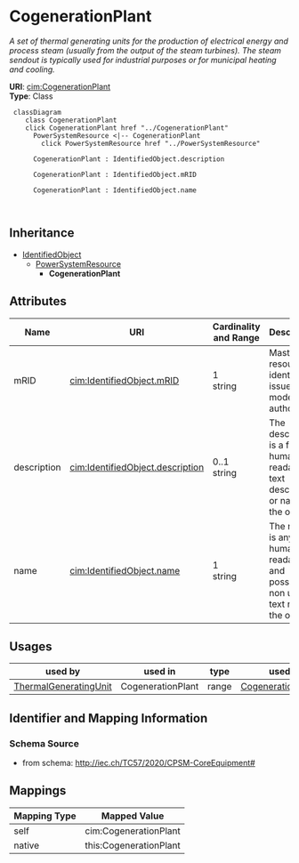 # CogenerationPlant


_A set of thermal generating units for the production of electrical energy and process steam (usually from the output of the steam turbines). The steam sendout is typically used for industrial purposes or for municipal heating and cooling._





**URI**: [cim:CogenerationPlant](http://iec.ch/TC57/CIM100#CogenerationPlant)<br />
**Type**: Class




```mermaid
 classDiagram
    class CogenerationPlant
    click CogenerationPlant href "../CogenerationPlant"
      PowerSystemResource <|-- CogenerationPlant
        click PowerSystemResource href "../PowerSystemResource"
      
      CogenerationPlant : IdentifiedObject.description
        
      CogenerationPlant : IdentifiedObject.mRID
        
      CogenerationPlant : IdentifiedObject.name
        
      
```





## Inheritance
* [IdentifiedObject](IdentifiedObject.md)
    * [PowerSystemResource](PowerSystemResource.md)
        * **CogenerationPlant**



## Attributes


| Name | URI | Cardinality and Range | Description | Inheritance |
| ---  | --- | --- | --- | --- |
| mRID | [cim:IdentifiedObject.mRID](http://iec.ch/TC57/CIM100#IdentifiedObject.mRID) | 1 <br />  string  | Master resource identifier issued by a model authority | [IdentifiedObject](IdentifiedObject.md) |
| description | [cim:IdentifiedObject.description](http://iec.ch/TC57/CIM100#IdentifiedObject.description) | 0..1 <br />  string  | The description is a free human readable text describing or naming the object | [IdentifiedObject](IdentifiedObject.md) |
| name | [cim:IdentifiedObject.name](http://iec.ch/TC57/CIM100#IdentifiedObject.name) | 1 <br />  string  | The name is any free human readable and possibly non unique text naming the o... | [IdentifiedObject](IdentifiedObject.md) |





## Usages

| used by | used in | type | used |
| ---  | --- | --- | --- |
| [ThermalGeneratingUnit](ThermalGeneratingUnit.md) | CogenerationPlant | range | [CogenerationPlant](CogenerationPlant.md) |






## Identifier and Mapping Information







### Schema Source


* from schema: http://iec.ch/TC57/2020/CPSM-CoreEquipment#





## Mappings

| Mapping Type | Mapped Value |
| ---  | ---  |
| self | cim:CogenerationPlant |
| native | this:CogenerationPlant |




